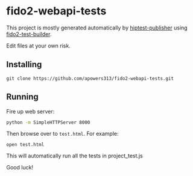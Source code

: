 # fido2-webapi-tests

This project is mostly generated automatically by [hiptest-publisher](https://github.com/hiptest/hiptest-publisher) using [fido2-test-builder](https://github.com/apowers313/fido2-test-builder).

Edit files at your own risk.

## Installing

`git clone https://github.com/apowers313/fido2-webapi-tests.git`

## Running

Fire up web server:
``` bash
python -m SimpleHTTPServer 8000
```

Then browse over to `test.html`. For example:
```
open test.html
```

This will automatically run all the tests in project_test.js

Good luck!